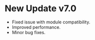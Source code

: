 # New Update v7.0

- Fixed issue with module compatibility.
- Improved performance.
- Minor bug fixes.
